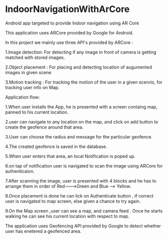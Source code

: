 # IndoorNavigationWithArCore
Android app targeted to provide Indoor navigation using AR Core

This application uses ARCore provided by Google for Android. 

In this project we mainly use three API's provided by ARCore :

1.Image detection: For detecting if any image in front of camera is getting matched with stored images.

2.Object placement : For placing and detecting location of augumented images in given scene

3.Motion tracking : For tracking the motion of the user in a given scenrio, for tracking user info on Map.


Application flow:

1.When user installs the App, he is presented with a screen containg map, panned to his current location.

2.user can navigate to any location on the map, and click on add button to create the geofence around that area.

3.User can choose the radius and message for the particular geofence.

4.The created geofence is saved in the database.

5.When user enters that area, an local Notification is poped up.

6.on tap of notification user is navigated to scan the image using ARCore for authenticaion.

7.After scanning the image, user is presented with 4 blocks and he has to arrange them in order of Red--->Green and Blue --> Yellow.

8.Once placement is done he can lick on Authenticate button , if correct user is navigated to map screen, else given a chance to try again.

9.On the Map screen ,user can see a map, and camera feed . Once he starts walking he can see his current location with respect to map.


The application uses Geofencing API provided by Google to detect whether user has enetered a geofenced area.



